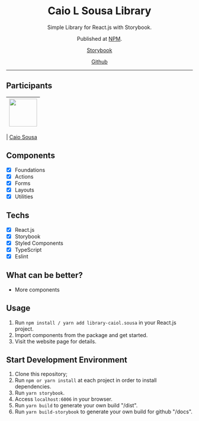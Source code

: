 <h1 align="center">
Caio L Sousa Library
</h1>

<p align="center">Simple Library for React.js with Storybook.</p>
<p align="center">Published at <a href="https://www.npmjs.com/package/library-caiol.sousa">NPM</a>.</p>

<p align="center">
  <a href="https://clscaio.github.io/component-library/?path=/story/welcome--page">Storybook</a>
</p>

<p align="center">
  <a href="https://github.com/CLSCaio/component-library">Github</a>
</p>

<hr>

## Participants

| [<img src="https://avatars.githubusercontent.com/u/90207109?v=4" width="75px;"/>](https://github.com/CLSCaio) |
| :------------------------------------------------------------------------------------------------------------------------: |


| [Caio Sousa](https://github.com/CLSCaio)

## Components

- [x] Foundations
- [x] Actions
- [x] Forms
- [x] Layouts
- [x] Utilities

## Techs

- [x] React.js
- [x] Storybook
- [x] Styled Components
- [x] TypeScript
- [x] Eslint

## What can be better?

- More components

## Usage

1. Run `npm install / yarn add library-caiol.sousa` in your React.js project.<br />
2. Import components from the package and get started.<br />
3. Visit the website page for details. <a href="https://clscaio.github.io/component-library/?path=/story/welcome--page" target="_blank"> </a>

## Start Development Environment

1. Clone this repository;<br />
2. Run `npm or yarn install` at each project in order to install dependencies.<br />
3. Run `yarn storybook`.<br />
4. Access `localhost:6006` in your browser.<br />
5. Run `yarn build` to generate your own build "/dist".<br />
5. Run `yarn build-storybook` to generate your own build for github "/docs".<br />